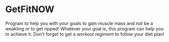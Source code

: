 # GetFitNOW
Program to help you with your goals to gain muscle mass and not be a weakling or to get ripped! Whatever your goal is, this program can help you to achieve it. Don't forget to get a workout regiment to follow your diet plan!
